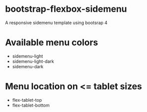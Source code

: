 # bootstrap-flexbox-sidemenu
A responsive sidemenu template using bootsrap 4

# Available menu colors
- sidemenu-light
- sidemenu-light-dark
- sidemenu-dark

# Menu location on <= tablet sizes
- flex-tablet-top
- flex-tablet-bottom
